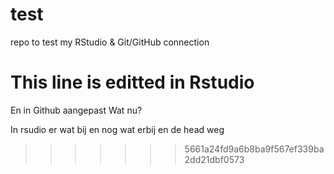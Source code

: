 # test
repo to test my RStudio &amp; Git/GitHub connection


This line is editted in Rstudio
=======

En in Github aangepast
Wat nu?

In rsudio er wat bij
en nog wat erbij en de head weg
>>>>>>> 5661a24fd9a6b8ba9f567ef339ba2dd21dbf0573
